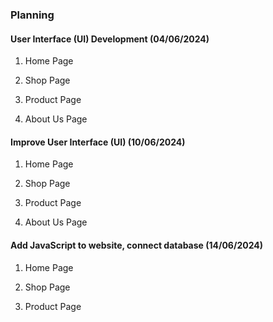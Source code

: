 ### Planning 

#### User Interface (UI) Development (04/06/2024)

1. Home Page

2. Shop Page

3. Product Page

4. About Us Page

<!-- 5. Contact Us Page -->

#### Improve User Interface (UI) (10/06/2024)

1. Home Page

2. Shop Page

3. Product Page

4. About Us Page

#### Add JavaScript to website, connect database (14/06/2024)

1. Home Page

2. Shop Page

3. Product Page
